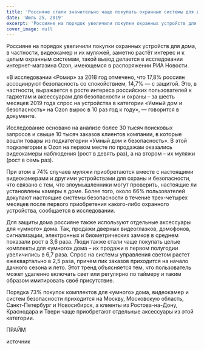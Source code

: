 ```yaml
---
title: 'Россияне стали значительно чаще покупать охранные системы для дома'
date: 'Июль 25, 2019'
excerpt: 'Россияне на порядок увеличили покупки охранных устройств для дома, в частности, видеокамер и их муляжей, заметно растёт интерес и к целым охранным системам, такой вывод делается в исследовании интернет-магазина Ozon, имеющемся в распоряжении РИА Новости.'
cover_image: null
---
```


Россияне на порядок увеличили покупки охранных устройств для дома, в частности, видеокамер и их муляжей, заметно растёт интерес и к целым охранным системам, такой вывод делается в исследовании интернет-магазина Ozon, имеющемся в распоряжении РИА Новости.

«В исследовании «Ромир» за 2018 год отмечено, что 17,8% россиян ассоциируют безопасность со спокойствием, 14,7% — с защитой. Это, в частности, выражается в росте интереса российских пользователей к гаджетам и аксессуарам для безопасности и охраны – за шесть месяцев 2019 года спрос на устройства в категории «Умный дом и безопасность» на Ozon вырос в 10 раз год к году», — говорится в документе.

Исследование основано на анализе более 30 тысяч поисковых запросов и свыше 10 тысяч заказов клиентов компании, в которые вошли товары из подкатегории «Умный дом и безопасность». В этой подкатегории в Ozon на первом месте по продажам оказались видеокамеры наблюдения (рост в девять раз), а на втором – их муляжи (рост в семь раз).

При этом в 74% случаев муляжи приобретаются вместе с настоящими видеокамерами и другими устройствами для охраны и безопасности, что связано с тем, что злоумышленники могут проверить, настоящие ли установлены камеры в доме. Более того, около 66% пользователей докупают настоящие системы безопасности в течение трех-четырех месяцев после первого приобретения какого-либо охранного устройства, сообщается в исследовании.

Для защиты дома россияне также используют отдельные аксессуары для «умного» дома. Так, продажи дверных видеоглазков, домофонов, сигнализации, электронных и биометрических замков в среднем показали рост в 3,6 раза. Люди также стали чаще покупать целые комплекты для «умного» дома – их продажи в первом полугодии увеличились в 6,7 раза. Спрос на системы управления светом растет ежеквартально в 2,5 раза, причем пик заказов приходится на начало дачного сезона и лето. Этот тренд объясняется тем, что пользователь может удаленно включать свет или регулярно по таймеру и таким образом имитировать своё присутствие.

Порядка 73% покупок комплектов для «умного» дома, видеокамер и систем безопасности приходится на Москву, Московскую область, Санкт-Петербург и Новосибирск, а клиенты из Ростова-на-Дону, Краснодара и Твери чаще приобретают отдельные аксессуары из этой категории.

ПРАЙМ

источник
